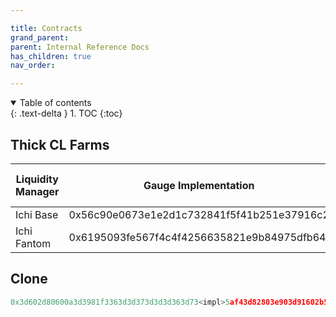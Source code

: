 ```yaml
---

title: Contracts
grand_parent:
parent: Internal Reference Docs
has_children: true
nav_order:

---
```


<details open markdown="block">
  <summary>
    Table of contents
  </summary>
  {: .text-delta }
1. TOC
{:toc}
</details>


## Thick CL Farms

Liquidity Manager | Gauge Implementation                       | Fee Synthesizer Implementation
----------------- | ------------------------------------------ | ------------------------------
Ichi Base         | 0x56c90e0673e1e2d1c732841f5f41b251e37916c2 |
Ichi Fantom       | 0x6195093fe567f4c4f4256635821e9b84975dfb64 |

## Clone
```js
0x3d602d80600a3d3981f3363d3d373d3d3d363d73<impl>5af43d82803e903d91602b57fd5bf3
```

